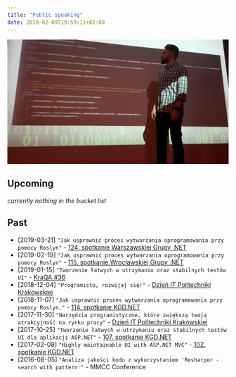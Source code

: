 ```yaml
---
title: "Public speaking"
date: 2019-02-09T19:59:11+02:00
---
```


![](performance1.jpg)

## Upcoming
_currently nothing in the bucket list_

## Past
- [2019-03-21] `"Jak usprawnić proces wytwarzania oprogramowania przy pomocy Roslyn"` - [124. spotkanie Warszawskiej Grupy .NET](https://www.meetup.com/WG-NET/events/259565930/)
- [2019-02-19] `"Jak usprawnić proces wytwarzania oprogramowania przy pomocy Roslyn"` - [115. spotkanie Wrocławskiej Grupy .NET](https://www.meetup.com/wrocnet/events/258708692/)
- [2019-01-15] `"Tworzenie łatwych w utrzymaniu oraz stabilnych testów UI"` - [KraQA #36](https://www.meetup.com/KraQA-pl/events/257856474/)
- [2018-12-04] `"Programisto, rozwijaj się!"` - [Dzień IT Politechniki Krakowskiej](https://itad-pk.github.io/)
- [2018-11-07] `"Jak usprawnić proces wytwarzania oprogramowania przy pomocy Roslyn."` - [114. spotkanie KGD.NET](https://www.meetup.com/KGD-NET/events/255950857/)
- [2017-11-30] `"Narzędzia programistyczne, które zwiększą twoją atrakcyjność na rynku pracy"` -  [Dzień IT Politechniki Krakowskiej](https://www.facebook.com/events/1340555766053134)
- [2017-10-25] `"Tworzenie łatwych w utrzymaniu oraz stabilnych testów UI dla aplikacji ASP.NET"` - [107. spotkanie KGD.NET](https://www.meetup.com/KGD-NET/events/244290559/)
- [2017-02-08] `"Highly maintainable UI with ASP.NET MVC"` - [102. spotkanie KGD.NET](https://www.meetup.com/KGD-NET/events/237039189/)
- [2016-08-05] `"Analiza jakości kodu z wykorzystaniem 'Resharper - search with pattern'"` - MMCC Conference